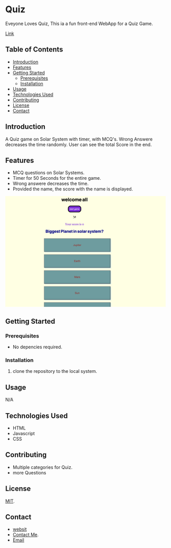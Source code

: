 # Quiz

Eveyone Loves Quiz, This ia a fun front-end WebApp for a Quiz Game.

[Link](https://vkyamini.github.io/Quiz/) 

## Table of Contents
- [Introduction](#introduction)
- [Features](#features)
- [Getting Started](#getting-started)
  - [Prerequisites](#prerequisites)
  - [Installation](#installation)
- [Usage](#usage)
- [Technologies Used](#technologies-used)
- [Contributing](#contributing)
- [License](#license)
- [Contact](#contact)

## Introduction

A Quiz game on Solar System with timer, with MCQ's.
Wrong Answere decreases the time randomly.
User can see the total Score in the end.

## Features

- MCQ questions on Solar Systems.
- Timer for 50 Seconds for the entire game.
- Wrong answere decreases the time.
- Provided the name, the score with the name is displayed.

![Screenshot](/assets/screenshot.png)

## Getting Started

### Prerequisites

- No depencies required.

### Installation

1. clone the repository to the local system.

## Usage

N/A

## Technologies Used

* HTML
* Javascript
* CSS


## Contributing

- Multiple categories for Quiz.
- more Questions

## License
[MIT](https://chooselicense.com/licenses/mit).

## Contact

 * [websit](https://yamcodes.com/)
 * [Contact Me](https://yamcodes.com/).
 * [Email](yamini@yamcodes.com)

